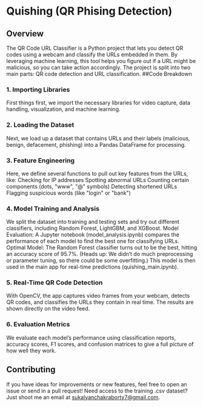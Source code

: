 # Quishing (QR Phising Detection)
## Overview
The QR Code URL Classifier is a Python project that lets you detect QR codes using a webcam and classify the URLs embedded in them. By leveraging machine learning, this tool helps you figure out if a URL might be malicious, so you can take action accordingly. The project is split into two main parts: QR code detection and URL classification.
##Code Breakdown
### 1. Importing Libraries
First things first, we import the necessary libraries for video capture, data handling, visualization, and machine learning.
### 2. Loading the Dataset
Next, we load up a dataset that contains URLs and their labels (malicious, benign, defacement, phishing) into a Pandas DataFrame for processing.
### 3. Feature Engineering
Here, we define several functions to pull out key features from the URLs, like:
Checking for IP addresses
Spotting abnormal URLs
Counting certain components (dots, "www", "@" symbols)
Detecting shortened URLs
Flagging suspicious words (like "login" or "bank")
### 4. Model Training and Analysis
We split the dataset into training and testing sets and try out different classifiers, including Random Forest, LightGBM, and XGBoost.
Model Evaluation: A Jupyter notebook (model_analysis.ipynb) compares the performance of each model to find the best one for classifying URLs.
Optimal Model: The Random Forest classifier turns out to be the best, hitting an accuracy score of 95.7%. (Heads up: We didn’t do much preprocessing or parameter tuning, so there could be some overfitting.) This model is then used in the main app for real-time predictions (quishing_main.ipynb).
### 5. Real-Time QR Code Detection
With OpenCV, the app captures video frames from your webcam, detects QR codes, and classifies the URLs they contain in real time. The results are shown directly on the video feed.
### 6. Evaluation Metrics
We evaluate each model’s performance using classification reports, accuracy scores, F1 scores, and confusion matrices to give a full picture of how well they work.
## Contributing
If you have ideas for improvements or new features, feel free to open an issue or send in a pull request!
Need access to the training .csv dataset? Just shoot me an email at sukalyanchakraborty7@gmail.com.

